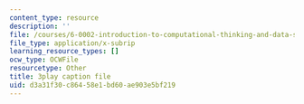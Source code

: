 ```yaml
---
content_type: resource
description: ''
file: /courses/6-0002-introduction-to-computational-thinking-and-data-science-fall-2016/d3a31f30c86458e1bd60ae903e5bf219_fQvg-hh9dUw.vtt
file_type: application/x-subrip
learning_resource_types: []
ocw_type: OCWFile
resourcetype: Other
title: 3play caption file
uid: d3a31f30-c864-58e1-bd60-ae903e5bf219
---
```

